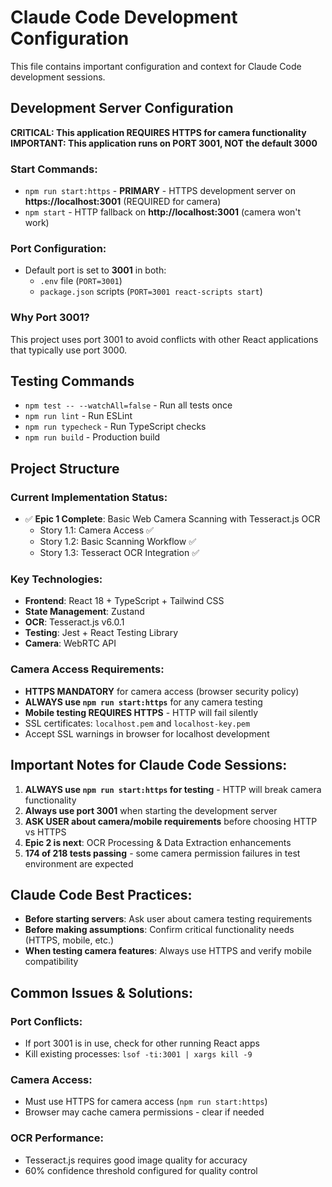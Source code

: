 # Claude Code Development Configuration

This file contains important configuration and context for Claude Code development sessions.

## Development Server Configuration

**CRITICAL: This application REQUIRES HTTPS for camera functionality**
**IMPORTANT: This application runs on PORT 3001, NOT the default 3000**

### Start Commands:
- `npm run start:https` - **PRIMARY** - HTTPS development server on **https://localhost:3001** (REQUIRED for camera)
- `npm start` - HTTP fallback on **http://localhost:3001** (camera won't work)

### Port Configuration:
- Default port is set to **3001** in both:
  - `.env` file (`PORT=3001`)
  - `package.json` scripts (`PORT=3001 react-scripts start`)

### Why Port 3001?
This project uses port 3001 to avoid conflicts with other React applications that typically use port 3000.

## Testing Commands

- `npm test -- --watchAll=false` - Run all tests once
- `npm run lint` - Run ESLint
- `npm run typecheck` - Run TypeScript checks
- `npm run build` - Production build

## Project Structure

### Current Implementation Status:
- ✅ **Epic 1 Complete**: Basic Web Camera Scanning with Tesseract.js OCR
  - Story 1.1: Camera Access ✅
  - Story 1.2: Basic Scanning Workflow ✅ 
  - Story 1.3: Tesseract OCR Integration ✅

### Key Technologies:
- **Frontend**: React 18 + TypeScript + Tailwind CSS
- **State Management**: Zustand
- **OCR**: Tesseract.js v6.0.1
- **Testing**: Jest + React Testing Library
- **Camera**: WebRTC API

### Camera Access Requirements:
- **HTTPS MANDATORY** for camera access (browser security policy)
- **ALWAYS use `npm run start:https`** for any camera testing
- **Mobile testing REQUIRES HTTPS** - HTTP will fail silently
- SSL certificates: `localhost.pem` and `localhost-key.pem`
- Accept SSL warnings in browser for localhost development

## Important Notes for Claude Code Sessions:

1. **ALWAYS use `npm run start:https` for testing** - HTTP will break camera functionality
2. **Always use port 3001** when starting the development server  
3. **ASK USER about camera/mobile requirements** before choosing HTTP vs HTTPS
4. **Epic 2 is next**: OCR Processing & Data Extraction enhancements
5. **174 of 218 tests passing** - some camera permission failures in test environment are expected

## Claude Code Best Practices:
- **Before starting servers**: Ask user about camera testing requirements
- **Before making assumptions**: Confirm critical functionality needs (HTTPS, mobile, etc.)
- **When testing camera features**: Always use HTTPS and verify mobile compatibility

## Common Issues & Solutions:

### Port Conflicts:
- If port 3001 is in use, check for other running React apps
- Kill existing processes: `lsof -ti:3001 | xargs kill -9`

### Camera Access:
- Must use HTTPS for camera access (`npm run start:https`)
- Browser may cache camera permissions - clear if needed

### OCR Performance:
- Tesseract.js requires good image quality for accuracy
- 60% confidence threshold configured for quality control